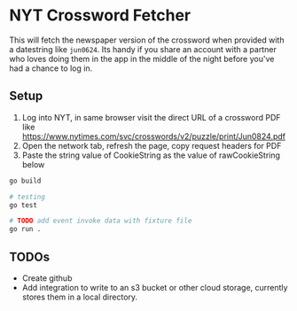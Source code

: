 # NYT Crossword Fetcher
This will fetch the newspaper version of the crossword when provided with a datestring like `jun0624`. Its handy if you share an account with a partner who loves doing them in the app in the middle of the night before you've had a chance to log in.

## Setup
1. Log into NYT, in same browser visit the direct URL of a crossword PDF like https://www.nytimes.com/svc/crosswords/v2/puzzle/print/Jun0824.pdf
2. Open the network tab, refresh the page, copy request headers for PDF
3. Paste the string value of CookieString as the value of rawCookieString below

```bash
go build 

# testing
go test

# TODO add event invoke data with fixture file
go run .
```

## TODOs
* Create github
* Add integration to write to an s3 bucket or other cloud storage, currently stores them in a local directory. 